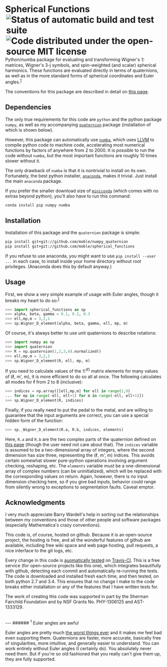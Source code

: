 # Spherical Functions <a href="https://travis-ci.org/moble/spherical_functions"><img align="right" hspace="3" alt="Status of automatic build and test suite" src="https://travis-ci.org/moble/spherical_functions.svg?branch=master"></a> <a href="https://github.com/moble/spherical_functions/blob/master/LICENSE"><img align="right" hspace="3" alt="Code distributed under the open-source MIT license" src="http://moble.github.io/spherical_functions/images/MITLicenseBadge.svg"></a>

Python/numba package for evaluating and transforming Wigner's 𝔇
matrices, Wigner's 3-j symbols, and spin-weighted (and scalar)
spherical harmonics.  These functions are evaluated directly in terms
of quaternions, as well as in the more standard forms of spherical
coordinates and Euler angles.<sup>[1](#1-euler-angles-are-awful)</sup>

The conventions for this package are described in detail on
[this page](http://moble.github.io/spherical_functions/).

## Dependencies

The only true requirements for this code are `python` and the python
package `numpy`, as well as my accompanying
[`quaternion`](https://github.com/moble/numpy_quaternion) package
(installation of which is shown below).

However, this package can automatically use
[`numba`](http://numba.pydata.org/), which uses
[LLVM](http://llvm.org/) to compile python code to machine code,
accelerating most numerical functions by factors of anywhere from 2
to 2000.  It is *possible* to run the code without `numba`, but the
most important functions are roughly 10 times slower without it.

The only drawback of `numba` is that it is nontrivial to install on
its own.  Fortunately, the best python installer,
[`anaconda`](http://continuum.io/downloads), makes it trivial.  Just
install the main `anaconda` package.

If you prefer the smaller download size of
[`miniconda`](http://conda.pydata.org/miniconda.html) (which comes
with no extras beyond python), you'll also have to run this command:

```sh
conda install pip numpy numba
```


## Installation

Installation of this package and the `quaternion` package is simple:

```sh
pip install git+git://github.com/moble/numpy_quaternion
pip install git+git://github.com/moble/spherical_functions
```

If you refuse to use anaconda, you might want to use `pip install
--user ...` in each case, to install inside your home directory
without root privileges.  (Anaconda does this by default anyway.)


## Usage

First, we show a very simple example of usage with Euler angles,
though it breaks my heart to do
so:<sup>[1](#euler-angles-are-awful)</sup>

```python
>>> import spherical_functions as sp
>>> alpha, beta, gamma = 0.1, 0.2, 0.3
>>> ell,mp,m = 3,2,1
>>> sp.Wigner_D_element(alpha, beta, gamma, ell, mp, m)

```

Of course, it's always better to use unit quaternions to describe
rotations:

```python
>>> import numpy as np
>>> import quaternion
>>> R = np.quaternion(1,2,3,4).normalized()
>>> ell,mp,m = 3,2,1
>>> sp.Wigner_D_element(R, ell, mp, m)

```

If you need to calculate values of the 𝔇<sup>(ℓ)</sup> matrix elements
for many values of (ℓ, m', m), it is more efficient to do so all at
once.  The following calculates all modes for ℓ from 2 to 8
(inclusive):

```python
>>> indices = np.array([[ell,mp,m] for ell in range(2,9)
... for mp in range(-ell, ell+1) for m in range(-ell, ell+1)])
>>> sp.Wigner_D_element(R, indices)

```

Finally, if you really need to put the pedal to the metal, and are
willing to guarantee that the input arguments are correct, you can use
a special hidden form of the function:

```python
>>> sp._Wigner_D_element(R.a, R.b, indices, elements)

```

Here, `R.a` and `R.b` are the two complex parts of the quaternion
defined on [this page](http://moble.github.io/spherical_functions/)
(though the user need not care about that).  The `indices` variable is
assumed to be a two-dimensional array of integers, where the second
dimension has size three, representing the (ℓ, m', m) indices.  This
avoids certain somewhat slower pure-python operations involving
argument checking, reshaping, etc.  The `elements` variable must be a
one-dimensional array of complex numbers (can be uninitialized), which
will be replaced with the corresponding values on return.  Again,
however, there is no input dimension checking here, so if you give bad
inputs, behavior could range from silently wrong to exceptions to
segmentation faults.  Caveat emptor.


## Acknowledgments

I very much appreciate Barry Wardell's help in sorting out the
relationships between my conventions and those of other people and
software packages (especially Mathematica's crazy conventions).

This code is, of course, hosted on github.  Because it is an
open-source project, the hosting is free, and all the wonderful
features of github are available, including free wiki space and web
page hosting, pull requests, a nice interface to the git logs, etc.

Every change in this code is
[auomatically tested](https://travis-ci.org/moble/spherical_functions)
on [Travis-CI](https://travis-ci.org/).  This is a free service (for
open-source projects like this one), which integrates beautifully with
github, detecting each commit and automatically re-running the tests.
The code is downloaded and installed fresh each time, and then tested,
on both python 2.7 and 3.4.  This ensures that no change I make to the
code breaks either installation or any of the features that I have
written tests for.

The work of creating this code was supported in part by the Sherman
Fairchild Foundation and by NSF Grants No. PHY-1306125 and
AST-1333129.


<br/>
---
###### <sup>1</sup> Euler angles are awful

Euler angles are pretty much
[the worst things ever](http://moble.github.io/spherical_functions/#1-euler-angles)
and it makes me feel bad even supporting them.  Quaternions are
faster, more accurate, basically free of singularities, more
intuitive, and generally easier to understand.  You can work entirely
without Euler angles (I certainly do).  You absolutely never need
them.  But if you're so old fashioned that you really can't give them
up, they are fully supported.
